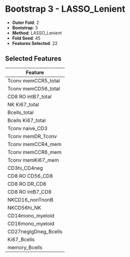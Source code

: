 # Bootstrap 3 - LASSO_Lenient

- **Outer Fold**: 2
- **Bootstrap**: 3
- **Method**: LASSO_Lenient
- **Fold Seed**: 45
- **Features Selected**: 22

## Selected Features

| Feature |
|---------|
| Tconv memCCR5_total |
| Tconv memCD56_total |
| CD8 RO intB7_total |
| NK Ki67_total |
| Bcells_total |
| Bcells Ki67_total |
| Tconv naive_CD3 |
| Tconv memDR_Tconv |
| Tconv memCCR4_mem |
| Tconv memCCR6_mem |
| Tconv memKi67_mem |
| CD3hi_CD4neg |
| CD8 RO CD56_CD8 |
| CD8 RO DR_CD8 |
| CD8 RO intB7_CD8 |
| NKCD16_nonTnonB |
| NKCD56hi_NK |
| CD14mono_myeloid |
| CD16mono_myeloid |
| CD27negIgDneg_Bcells |
| Ki67_Bcells |
| memory_Bcells |
